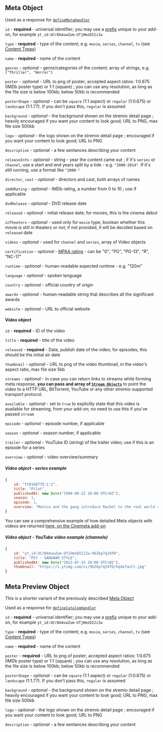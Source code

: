 ## Meta Object

Used as a response for [`defineMetaHandler`](../requests/defineMetaHandler.md)

``id`` - **required** - universal identifier; you may use a [prefix](./manifest.md##filtering-properties) unique to your add-on, for example `yt_id:UCrDkAvwZum-UTjHmzDI2iIw`

``type`` - **required** - type of the content; e.g. `movie`, `series`, `channel`, `tv` (see [Content Types](./content.types.md))

``name`` - **required** - name of the content

``genres`` - _optional_  - genre/categories of the content; array of strings, e.g. ``["Thriller", "Horror"]``

``poster`` - _optional_ - URL to png of poster; accepted aspect ratios: 1:0.675 (IMDb poster type) or 1:1 (square) ; you can use any resolution, as long as the file size is below 100kb; below 50kb is recommended

``posterShape`` - _optional_ - can be `square` (1:1 aspect) or `regular` (1:0.675) or `landscape` (1:1.77). If you don't pass this, `regular` is assumed

``background`` - _optional_ - the background shown on the stremio detail page ; heavily encouraged if you want your content to look good; URL to PNG, max file size 500kb

``logo`` - _optional_ - the logo shown on the stremio detail page ; encouraged if you want your content to look good; URL to PNG

``description`` - _optional_ - a few sentances describing your content

``releaseInfo`` - _optional_ - string - year the content came out ; if it's ``series`` or ``channel``, use a start and end years split by a tide - e.g. ``"2000-2014"``. If it's still running, use a format like ``"2000-"``

``director``, ``cast`` - _optional_  - directors and cast, both arrays of names

``imdbRating`` -  _optional_ - IMDb rating, a number from 0 to 10 ; use if applicable

``dvdRelease`` - _optional_ - DVD release date

``released`` - _optional_ - initial release date; for movies, this is the cinema debut

``inTheaters`` - _optional_ - used only for ``movie`` type, boolean whether this movie is still in theaters or not; if not provided, it will be decided based on ``released`` date

``videos`` - _optional_ - used for ``channel`` and ``series``, array of Video objects

``certification`` - _optional_ - [MPAA rating](http://www.mpaa.org/film-ratings/) - can be "G", "PG", "PG-13", "R", "NC-17"

``runtime`` - _optional_ - human-readable expected runtime - e.g. "120m"

``language`` - _optional_ - spoken language

``country`` - _optional_ - official country of origin

``awards`` - _optional_ - human-readable string that describes all the significant awards

``website`` - _optional_ - URL to official website


#### Video object

``id`` - **required** - ID of the video

``title`` - **required** - title of the video

``released`` - **required** - Date, publish date of the video; for episodes, this should be the initial air date

``thumbnail`` - _optional_ - URL to png of the video thumbnail, in the video's aspect ratio, max file size 5kb

``streams`` - _optional_ - In case you can return links to streams while forming meta response, **you can pass and array of [``Stream Objects``](./stream.md)** to point the video to a HTTP URL, BitTorrent, YouTube or any other stremio-supported transport protocol.

``available`` - _optional_ - set to ``true`` to explicitly state that this video is available for streaming, from your add-on; no need to use this if you've passed ``stream``

``episode`` - _optional_ - episode number, if applicable

``season`` - _optional_ - season number, if applicable

``trailer`` - _optional_ - YouTube ID (string) of the trailer video; use if this is an episode for a series

``overview`` - _optional_ - video overview/summary


##### Video object - series example

```javascript
{
    id: "tt0108778:1:1",
    title: "Pilot",
    publishedAt: new Date("1994-09-22 20:00 UTC+02"),
    season: 1,
    episode: 1,
    overview: "Monica and the gang introduce Rachel to the real world after she leaves her fiancé at the altar."
}
```

You can see a comprehensive example of how detailed Meta objects with videos are returned [here, on the Cinemeta add-on](https://v3-cinemeta.strem.io/meta/series/tt0386676/lastVideos=1.json)

##### Video object - YouTube video example (channels)


```javascript
{
    id: "yt_id:UCrDkAvwZum-UTjHmzDI2iIw:9bZkp7q19f0",
    title: "PSY - GANGNAM STYLE",
    publishedAt: new Date("2012-07-15 20:00 UTC+02"),
    thumbnail: "https://i.ytimg.com/vi/9bZkp7q19f0/hqdefault.jpg"
}
```

## Meta Preview Object

This is a shorter variant of the previously described [Meta Object](#meta-object)

Used as a response for [`defineCatalogHandler`](../requests/defineCatalogHandler.md)

``id`` - **required** - universal identifier; you may use a [prefix](./manifest.md##filtering-properties) unique to your add-on, for example `yt_id:UCrDkAvwZum-UTjHmzDI2iIw`

``type`` - **required** - type of the content; e.g. `movie`, `series`, `channel`, `tv` (see [Content Types](./content.types.md))

``name`` - **required** - name of the content

``poster`` - **required** - URL to png of poster; accepted aspect ratios: 1:0.675 (IMDb poster type) or 1:1 (square) ; you can use any resolution, as long as the file size is below 100kb; below 50kb is recommended

``posterShape`` - _optional_ - can be `square` (1:1 aspect) or `regular` (1:0.675) or `landscape` (1:1.77). If you don't pass this, `regular` is assumed

``background`` - _optional_ - the background shown on the stremio detail page ; heavily encouraged if you want your content to look good; URL to PNG, max file size 500kb

``logo`` - _optional_ - the logo shown on the stremio detail page ; encouraged if you want your content to look good; URL to PNG

``description`` - _optional_ - a few sentances describing your content

